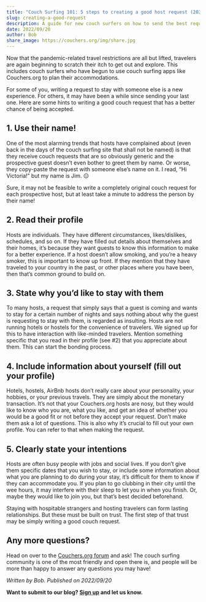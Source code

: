 ```yaml
---
title: "Couch Surfing 101: 5 steps to creating a good host request (2022)"
slug: creating-a-good-request
description: A guide for new couch surfers on how to send the best request to get hosted!
date: 2022/09/20
author: Bob
share_image: https://couchers.org/img/share.jpg
---
```


Now that the pandemic-related travel restrictions are all but lifted, travelers are again beginning to scratch their itch to get out and explore. This includes couch surfers who have begun to use couch surfing apps like Couchers.org to plan their accommodations.

For some of you, writing a request to stay with someone else is a new experience. For others, it may have been a while since sending your last one. Here are some hints to writing a good couch request that has a better chance of being accepted. 


## 1. Use their name!

One of the most alarming trends that hosts have complained about (even back in the days of the couch surfing site that shall not be named) is that they receive couch requests that are so obviously generic and the prospective guest doesn’t even bother to greet them by name. Or worse, they copy-paste the request with someone else’s name on it. I read, “Hi Victoria!” but my name is Jim. 😑

Sure, it may not be feasible to write a completely original couch request for each prospective host, but at least take a minute to address the person by their name!


## 2. Read their profile

Hosts are individuals. They have different circumstances, likes/dislikes, schedules, and so on. If they have filled out details about themselves and their homes, it’s because they want guests to know this information to make for a better experience. If a host doesn’t allow smoking, and you’re a heavy smoker, this is important to know up front. If they mention that they have traveled to your country in the past, or other places where you have been, then that’s common ground to build on.


## 3. State why you’d like to stay with them

To many hosts, a request that simply says that a guest is coming and wants to stay for a certain number of nights and says nothing about why the guest is requesting to stay with them, is regarded as insulting. Hosts are not running hotels or hostels for the convenience of travelers. We signed up for this to have interaction with like-minded travelers. Mention something specific that you read in their profile (see #2) that you appreciate about them. This can start the bonding process. 


## 4. Include information about yourself (fill out your profile)

Hotels, hostels, AirBnb hosts don’t really care about your personality, your hobbies, or your previous travels. They are simply about the monetary transaction. It’s not that your Couchers.org hosts are nosy, but they would like to know who you are, what you like, and get an idea of whether you would be a good fit or not before they accept your request. Don’t make them ask a lot of questions. This is also why it’s crucial to fill out your own profile. You can refer to that when making the request.  


## 5. Clearly state your intentions

Hosts are often busy people with jobs and social lives. If you don’t give them specific dates that you wish to stay, or include some information about what you are planning to do during your stay, it’s difficult for them to know if they can accommodate you. If you plan to go clubbing in their city until the wee hours, it may interfere with their sleep to let you in when you finish. Or, maybe they would like to join you, but that’s best decided beforehand.

Staying with hospitable strangers and hosting travelers can form lasting relationships. But these must be built on trust. The first step of that trust may be simply writing a good couch request. 

## Any more questions?

Head on over to the [Couchers.org forum](https://community.couchers.org) and ask! The couch surfing community is one of the most friendly and open there is, and people will be more than happy to answer any questions you may have!


_Written by Bob. Published on 2022/09/20_

**Want to submit to our blog? [Sign up](/contribute) and let us know.**
